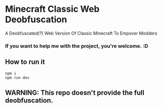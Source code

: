 # Minecraft Classic Web Deobfuscation
A Deobfuscated(?) Web Version Of Classic Minecraft To Empover Modders
### If you want to help me with the project, you're welcome. :D

## How to run it
```
npm i
npm run dev
```


## WARNING: This repo doesn't provide the full deobfuscation.



